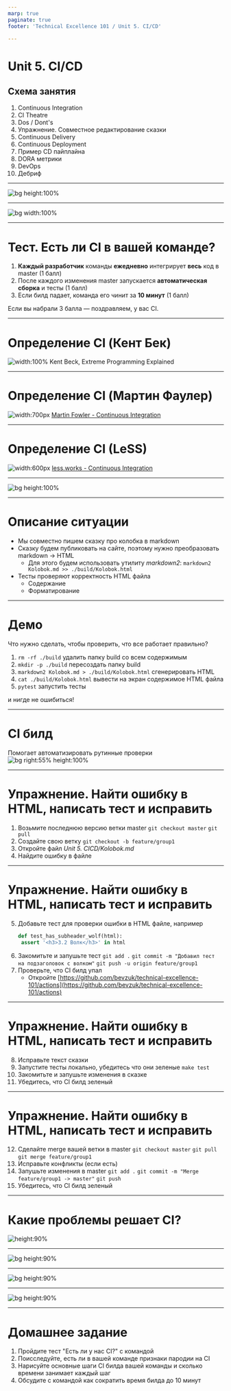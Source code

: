 ```yaml
---
marp: true
paginate: true
footer: 'Technical Excellence 101 / Unit 5. CI/CD'

---
```

# Unit 5. CI/CD
## Схема занятия
1. Continuous Integration
2. CI Theatre
3. Dos / Dont's
4. Упражнение. Совместное редактирование сказки
5. Continuous Delivery
6. Continuous Deployment
7. Пример CD пайплайна
8. DORA метрики
9. DevOps
10. Дебриф

---
![bg height:100%](Images/Work%20without%20CI.jpg)

---
![bg width:100%](Images/Seldom%20integration.png)

---
# Тест. Есть ли CI в вашей команде?
1. **Каждый разработчик** команды **ежедневно** интегрирует **весь** код в master (1 балл)
2. После каждого изменения master запускается **автоматическая сборка** и тесты (1 балл)
3. Если билд падает, команда его чинит за **10 минут** (1 балл)

Если вы набрали 3 балла — поздравляем, у вас CI.

---
# Определение CI (Кент Бек)
![width:100%](Images/CI%20-%20Kent%20Keck.png)
Kent Beck, Extreme Programming Explained

---
# Определение CI (Мартин Фаулер)
![width:700px](Images/CI%20-%20Martin%20Fowler.png)
[Martin Fowler - Continuous Integration](https://martinfowler.com/articles/continuousIntegration.html)

---
# Определение CI (LeSS)
![width:600px](Images/CI%20-%20LeSS.png)
[less.works - Continuous Integration](https://less.works/less/technical-excellence/continuous-integration.html)

---
![bg height:100%](Images/Work%20with%20CI.jpg)


---
# Описание ситуации
* Мы совместно пишем сказку про колобка в markdown
* Сказку будем публиковать на сайте, поэтому нужно преобразовать markdown -> HTML
  * Для этого будем использовать утилиту *markdown2*:
    ```markdown2 Kolobok.md >> ./build/Kolobok.html```
* Тесты проверяют корректность HTML файла 
  * Содержание
  * Форматирование

---
# Демо
 Что нужно сделать, чтобы проверить, что все работает правильно?
 1. ```rm -rf ./build``` удалить папку build со всем содержимым
 2. ```mkdir -p ./build``` пересоздать папку build
 3. ```markdown2 Kolobok.md > ./build/Kolobok.html``` сгенерировать HTML
 4. ```cat ./build/Kolobok.html``` вывести на экран содержимое HTML файла
 5. ```pytest``` запустить тесты

и нигде не ошибиться!

---
# CI билд
Помогает автоматизировать рутинные проверки
![bg right:55% height:100%](Images/CI%20build.png)


---
<!-- _class: invert -->
# Упражнение. Найти ошибку в HTML, написать тест и исправить
1. Возьмите последнюю версию ветки master
   ```git checkout master```
   ```git pull```
2. Создайте свою ветку
   ```git checkout -b feature/group1```
3. Откройте файл *Unit 5. CICD/Kolobok.md*
4. Найдите ошибку в файле

---
<!-- _class: invert -->
# Упражнение. Найти ошибку в HTML, написать тест и исправить

5. Добавьте тест для проверки ошибки в HTML файле, например
   ```python
   def test_has_subheader_wolf(html):
    assert '<h3>3.2 Волк</h3>' in html
   ```
6. Закомитьте и запушьте тест
   ```git add .```
   ```git commit -m "Добавил тест на подзаголовок с волком"```
   ```git push -u origin feature/group1```
7. Проверьте, что CI билд упал
   * Откройте [https://github.com/bevzuk/technical-excellence-101/actions](https://github.com/bevzuk/technical-excellence-101/actions)

---
<!-- _class: invert -->
# Упражнение. Найти ошибку в HTML, написать тест и исправить
8. Исправьте текст сказки
9. Запустите тесты локально, убедитесь что они зеленые
   ```make test```
10. Закомитьте и запушьте изменения в сказке
11. Убедитесь, что CI билд зеленый

---
<!-- _class: invert -->
# Упражнение. Найти ошибку в HTML, написать тест и исправить
12. Сделайте merge вашей ветки в master
    ```git checkout master```
    ```git pull```
    ```git merge feature/group1```
13. Исправьте конфликты (если есть)
14. Запушьте изменения в master
   ```git add .```
   ```git commit -m "Merge feature/group1 -> master"```
   ```git push```
15. Убедитесь, что CI билд зеленый

---
# Какие проблемы решает CI?
![height:90%](Images/CI%20solutions.png)

---
![bg height:90%](Images/CI%20theatre.png)

---
![bg height:90%](Images/CI%20Do.png)

---
![bg height:90%](Images/CI%20Dont.png)

---
# Домашнее задание
1. Пройдите тест "Есть ли у нас CI?" с командой
2. Поисследуйте, есть ли в вашей команде признаки пародии на CI
3. Нарисуйте основные шаги CI билда вашей команды и сколько времени занимает каждый шаг
4. Обсудите с командой как сократить время билда до 10 минут
  